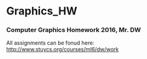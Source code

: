 # Graphics_HW

### Computer Graphics Homework 2016, Mr. DW

All assignments can be fonud here: http://www.stuycs.org/courses/ml6/dw/work
